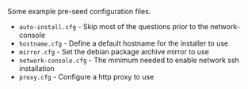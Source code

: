 Some example pre-seed configuration files.

- `auto-install.cfg` - Skip most of the questions prior to the network-console
- `hostname.cfg` - Define a default hostname for the installer to use
- `mirror.cfg` - Set the debian package archive mirror to use
- `network-console.cfg` - The minimum needed to enable network ssh installation
- `proxy.cfg` - Configure a http proxy to use
